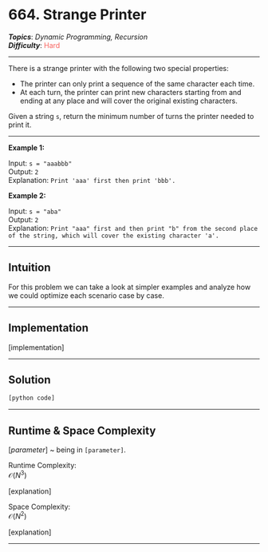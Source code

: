 # 664. Strange Printer
***Topics***: *Dynamic Programming, Recursion*  
***Difficulty***: <span style="color: #f8615c;">Hard</span>
<!-- green: #46c6c2, yellow: #fac31d, red: #f8615c-->
---
There is a strange printer with the following two special properties:

- The printer can only print a sequence of the same character each time.
- At each turn, the printer can print new characters starting from and ending at any place and will cover the original existing characters.  

Given a string `s`, return the minimum number of turns the printer needed to print it.

---
**Example 1:**  

Input: `s = "aaabbb"`  
Output: `2`  
Explanation: `Print 'aaa' first then print 'bbb'.`  

**Example 2:**  

Input: `s = "aba"`  
Output: `2`  
Explanation: `Print "aaa" first and then print "b" from the second place of the string, which will cover the existing character 'a'.`  

---
## Intuition
For this problem we can take a look at simpler examples and analyze how we could optimize each scenario case by case.

---
## Implementation
[implementation]

---
## Solution
```python
[python code]
```
---
## Runtime & Space Complexity
$[parameter]$ ~ being in `[parameter]`.  

Runtime Complexity:  
$\mathcal{O}(N ^ 3)$

[explanation]

Space Complexity:  
$\mathcal{O}(N ^ 2)$

[explanation]

---